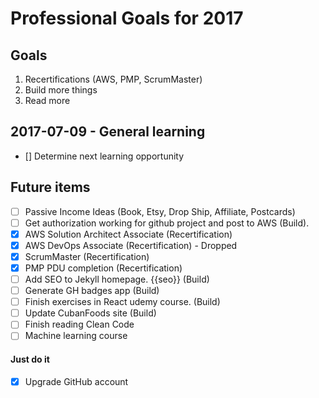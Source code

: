 # Professional Goals for 2017

## Goals
1. Recertifications (AWS, PMP, ScrumMaster)
2. Build more things
3. Read more

## 2017-07-09 - General learning
- [] Determine next learning opportunity


## Future items
- [ ] Passive Income Ideas (Book, Etsy, Drop Ship, Affiliate, Postcards)
- [ ] Get authorization working for github project and post to AWS (Build).
- [x] AWS Solution Architect Associate (Recertification)
- [x] AWS DevOps Associate (Recertification) - Dropped
- [x] ScrumMaster (Recertification)
- [x] PMP PDU completion (Recertification)
- [ ] Add SEO to Jekyll homepage. {{seo}} (Build)
- [ ] Generate GH badges app (Build)
- [ ] Finish exercises in React udemy course. (Build)
- [ ] Update CubanFoods site (Build)
- [ ] Finish reading Clean Code
- [ ] Machine learning course

#### Just do it
- [x] Upgrade GitHub account
